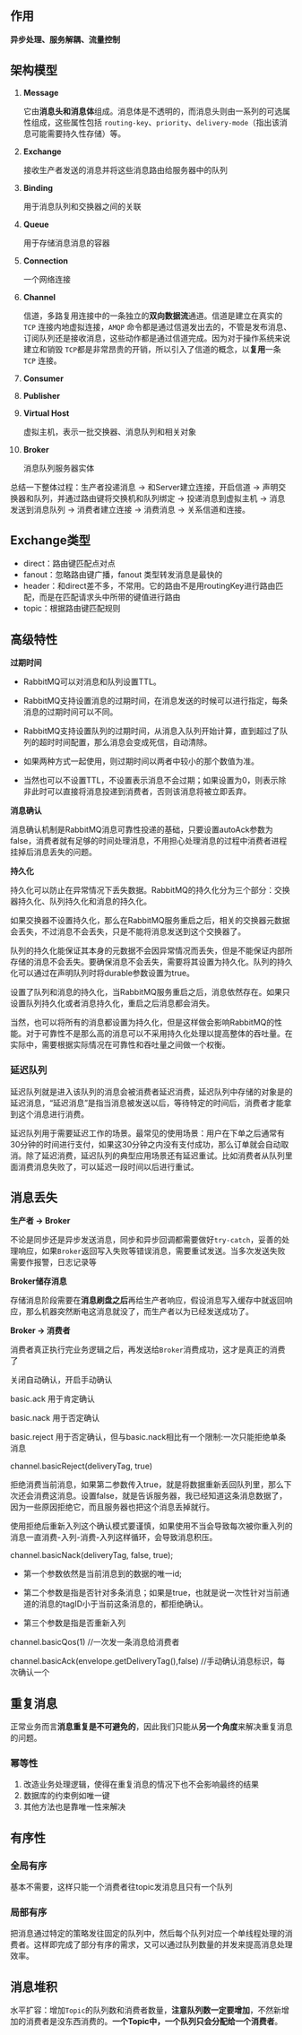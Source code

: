 ## 作用

**异步处理、服务解耦、流量控制**

## 架构模型

1. **Message**

   它由**消息头和消息体**组成。消息体是不透明的，而消息头则由一系列的可选属性组成，这些属性包括 `routing-key`、`priority`、`delivery-mode`（指出该消息可能需要持久性存储）等。

2. **Exchange**

   接收生产者发送的消息并将这些消息路由给服务器中的队列

3. **Binding**

   用于消息队列和交换器之间的关联

4. **Queue**

   用于存储消息消息的容器

5. **Connection**

   一个网络连接

6. **Channel**

   信道，多路复用连接中的一条独立的**双向数据流**通道。信道是建立在真实的 `TCP` 连接内地虚拟连接，`AMQP` 命令都是通过信道发出去的，不管是发布消息、订阅队列还是接收消息，这些动作都是通过信道完成。因为对于操作系统来说建立和销毁 `TCP`都是非常昂贵的开销，所以引入了信道的概念，以**复用**一条 `TCP` 连接。

7. **Consumer**

8. **Publisher**

9. **Virtual Host**

   虚拟主机，表示一批交换器、消息队列和相关对象

10. **Broker**

    消息队列服务器实体

总结一下整体过程：生产者投递消息 -> 和Server建立连接，开启信道 -> 声明交换器和队列，并通过路由键将交换机和队列绑定 -> 投递消息到虚拟主机 -> 消息发送到消息队列 -> 消费者建立连接 -> 消费消息 -> 关系信道和连接。

## Exchange类型

- direct：路由键匹配点对点
- fanout：忽略路由键广播，fanout 类型转发消息是最快的
- header：和direct差不多，不常用。它的路由不是用routingKey进行路由匹配，而是在匹配请求头中所带的键值进行路由
- topic：根据路由键匹配规则

## 高级特性

**过期时间**

- RabbitMQ可以对消息和队列设置TTL。

- RabbitMQ支持设置消息的过期时间，在消息发送的时候可以进行指定，每条消息的过期时间可以不同。
- RabbitMQ支持设置队列的过期时间，从消息入队列开始计算，直到超过了队列的超时时间配置，那么消息会变成死信，自动清除。
- 如果两种方式一起使用，则过期时间以两者中较小的那个数值为准。
- 当然也可以不设置TTL，不设置表示消息不会过期；如果设置为0，则表示除非此时可以直接将消息投递到消费者，否则该消息将被立即丢弃。

**消息确认**

消息确认机制是RabbitMQ消息可靠性投递的基础，只要设置autoAck参数为false，消费者就有足够的时间处理消息，不用担心处理消息的过程中消费者进程挂掉后消息丢失的问题。

**持久化**

持久化可以防止在异常情况下丢失数据。RabbitMQ的持久化分为三个部分：交换器持久化、队列持久化和消息的持久化。

如果交换器不设置持久化，那么在RabbitMQ服务重启之后，相关的交换器元数据会丢失，不过消息不会丢失，只是不能将消息发送到这个交换器了。

队列的持久化能保证其本身的元数据不会因异常情况而丢失，但是不能保证内部所存储的消息不会丢失。要确保消息不会丢失，需要将其设置为持久化。队列的持久化可以通过在声明队列时将durable参数设置为true。

设置了队列和消息的持久化，当RabbitMQ服务重启之后，消息依然存在。如果只设置队列持久化或者消息持久化，重启之后消息都会消失。

当然，也可以将所有的消息都设置为持久化，但是这样做会影响RabbitMQ的性能。对于可靠性不是那么高的消息可以不采用持久化处理以提高整体的吞吐量。在实际中，需要根据实际情况在可靠性和吞吐量之间做一个权衡。

### 延迟队列

延迟队列就是进入该队列的消息会被消费者延迟消费，延迟队列中存储的对象是的延迟消息，“延迟消息”是指当消息被发送以后，等待特定的时间后，消费者才能拿到这个消息进行消费。

延迟队列用于需要延迟工作的场景。最常见的使用场景：用户在下单之后通常有30分钟的时间进行支付，如果这30分钟之内没有支付成功，那么订单就会自动取消。除了延迟消费，延迟队列的典型应用场景还有延迟重试。比如消费者从队列里面消费消息失败了，可以延迟一段时间以后进行重试。

## 消息丢失

**生产者  -> Broker**

不论是同步还是异步发送消息，同步和异步回调都需要做好`try-catch`，妥善的处理响应，如果`Broker`返回写入失败等错误消息，需要重试发送。当多次发送失败需要作报警，日志记录等

**Broker储存消息**

存储消息阶段需要在**消息刷盘之后**再给生产者响应，假设消息写入缓存中就返回响应，那么机器突然断电这消息就没了，而生产者以为已经发送成功了。

**Broker -> 消费者**

消费者真正执行完业务逻辑之后，再发送给`Broker`消费成功，这才是真正的消费了

关闭自动确认，开启手动确认

basic.ack 用于肯定确认 

basic.nack 用于否定确认

basic.reject 用于否定确认，但与basic.nack相比有一个限制:一次只能拒绝单条消息 

channel.basicReject(deliveryTag, true)

拒绝消费当前消息，如果第二参数传入true，就是将数据重新丢回队列里，那么下次还会消费这消息。设置false，就是告诉服务器，我已经知道这条消息数据了，因为一些原因拒绝它，而且服务器也把这个消息丢掉就行。

使用拒绝后重新入列这个确认模式要谨慎，如果使用不当会导致每次被你重入列的消息一直消费-入列-消费-入列这样循环，会导致消息积压。

channel.basicNack(deliveryTag, false, true);

- 第一个参数依然是当前消息到的数据的唯一id;

- 第二个参数是指是否针对多条消息；如果是true，也就是说一次性针对当前通道的消息的tagID小于当前这条消息的，都拒绝确认。

- 第三个参数是指是否重新入列

channel.basicQos(1) //一次发一条消息给消费者

channel.basicAck(envelope.getDeliveryTag(),false) //手动确认消息标识，每次确认一个

## 重复消息

正常业务而言**消息重复是不可避免的**，因此我们只能从**另一个角度**来解决重复消息的问题。

### 幂等性

1. 改造业务处理逻辑，使得在重复消息的情况下也不会影响最终的结果
2. 数据库的约束例如唯一键
3. 其他方法也是靠唯一性来解决

## 有序性

### 全局有序

基本不需要，这样只能一个消费者往topic发消息且只有一个队列

### 局部有序

把消息通过特定的策略发往固定的队列中，然后每个队列对应一个单线程处理的消费者。这样即完成了部分有序的需求，又可以通过队列数量的并发来提高消息处理效率。

## 消息堆积

水平扩容：增加`Topic`的队列数和消费者数量，**注意队列数一定要增加**，不然新增加的消费者是没东西消费的。**一个Topic中，一个队列只会分配给一个消费者**。

